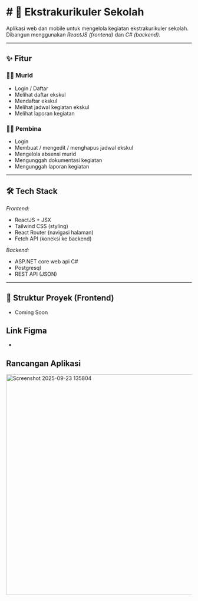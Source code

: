 # # 🏫 Ekstrakurikuler Sekolah

Aplikasi web dan mobile untuk mengelola kegiatan ekstrakurikuler sekolah.  
Dibangun menggunakan *ReactJS (frontend)* dan *C# (backend)*.

---

## ✨ Fitur

### 👨‍🎓 Murid
- Login / Daftar
- Melihat daftar ekskul
- Mendaftar ekskul
- Melihat jadwal kegiatan ekskul
- Melihat laporan kegiatan

### 👨‍🏫 Pembina
- Login
- Membuat / mengedit / menghapus jadwal ekskul
- Mengelola absensi murid
- Mengunggah dokumentasi kegiatan
- Mengunggah laporan kegiatan

---

## 🛠️ Tech Stack

*Frontend:*
- ReactJS + JSX
- Tailwind CSS (styling)
- React Router (navigasi halaman)
- Fetch API (koneksi ke backend)

*Backend:*
- ASP.NET core web api C#
- Postgresql
- REST API (JSON)

---

## 📂 Struktur Proyek (Frontend)

- Coming Soon

## Link Figma
-

## Rancangan Aplikasi
<img width="696" height="599" alt="Screenshot 2025-09-23 135804" src="https://github.com/user-attachments/assets/e6667d5a-6317-4a84-b64a-abf562c54ffc" />
